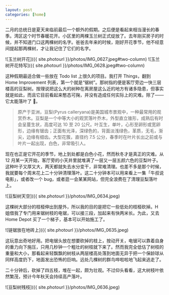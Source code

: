 ```yaml
---
layout: post
categories: [home]
---
```


二月的总统日是夏天来临前最后一个额外的假期。之后便是看起来相当漫长的春季。湾区这个时节春暖花开。小区里的两棵玉兰树正式绽放了。去年刚买房子的时候，并不知道门口这两棵树的名字。爸爸去年来的时候，刚好开花季节，他不经意间提起那两棵树，才让我记住了它们的名字。

![玉兰树开花]({{ site.photourl }}/photos/IMG_0627.jpeg#two-column)
![玉兰树开花特写]({{ site.photourl }}/photos/IMG_0628.jpeg#two-column)

这种假期最适合做一些放在 Todo list 上很久的项目。我打开 Things，翻到 Home Improvement 列表，第一个就是“锯树”。那树指的便是客厅旁边一快三层楼高的豆梨树。按理说把这么大的树种在离房屋这么近的地方有诸多隐患，但事实就是如此，而且它目前看起来憨态可掬，并没有造成任何实际上的灾难。除了——它太能落叶了 🍂。

> 原产于亚洲，豆梨(Pyrus calleryana)是美国城市景观中，一种最常用的观赏乔木。豆梨是一个中等大小的观赏落叶乔木，外型直立锥形，成熟后有时会呈蔓生状，高度可达 10 至 20 公尺。叶互生，单叶，心形至卵形或宽卵形，边缘有锯齿；正面有光泽，深绿色的，背面淡浅绿色，革质，无毛，渐尖，边缘有细齿。大型花簇，直径约 7.5 公分，春季时在叶片长出之前或与叶片一起出现，白色，非常吸引人。

现在也正是它开花的季节，地上到处都是白色小花，然而秋冬才是真正的灾难。从 12 月某一天开始，客厅旁的小天井里就堆满了一层又一层五颜六色的豆梨叶子。这种叶子又厚又大，两天都就失去水分变干，非常难清理。也差不多是那个时候，我就要每个周末花上二十分钟清理落叶。这二十分钟本可以用来看上一集「牛叔说电影」，或者改一个 bug，或者逛一会某某网站，但完全浪费在了清理豆梨落叶上。

![豆梨树天空]({{ site.photourl }}/photos/IMG_0634.jpeg)

这棵树大部分的枝桠伸出到屋外，所以我的目的是把它一些低处的枝桠砍掉。H 姐借我了专门用来锯树枝的电锯，可以接三段，加起来有快两米长。为此，又去 Home Depot 买了一个梯子，基本可以开始施工了。

![链锯放在地砖上]({{ site.photourl }}/photos/IMG_0635.jpeg)

这玩意出奇地好用。把电锯头放在想要砍掉的枝上，按动开关，电锯可以靠着自身的重力向下施压，只用几秒钟一个粗壮的树枝就下来了。然而我完全低估了树枝的重量和大小，那看起来轻飘飘的树枝从两层楼高处落到地面无异于把一个保龄球从同样高度扔下，地面发出恐怖的巨响。远处几棵树的群鸟哗啦啦地飞起来逃走了。

二十分钟后，砍掉了四五枝，堆在一起，颇为壮观。不过仰头看看，这大树枝叶依然繁茂，预计今年秋天会持续高产落叶。

![豆梨树残枝]({{ site.photourl }}/photos/IMG_0636.jpeg)
